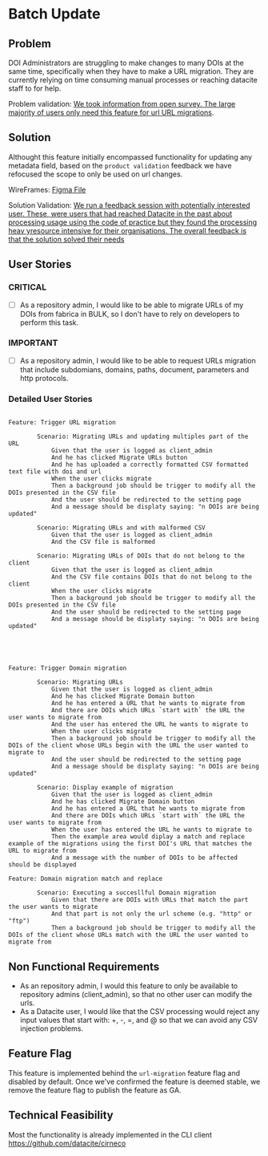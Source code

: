 # Batch Update

## Problem

DOI Administrators are struggling to make changes to many DOIs at the same time, specifically when they have to make a URL migration. They are currently relying on time consuming manual processes or reaching datacite staff to for help.


Problem validation: [We took information from open survey. The large majority of users only need this feature for url URL migrations](https://docs.google.com/document/d/17spNmeQUstzM13FrWfd4Ja18YzTKfB2v_8DSd51mJSM/edit#). 

## Solution 

Althought this feature initially encompassed functionality for updating any metadata field, based on the `product validation` feedback we have refocused the scope to only be used on url changes. 


WireFrames: [Figma File](https://www.figma.com/file/YYSb7xlL2TvV5MNaRZ8tXR/Batch-Update?node-id=0%3A1)

Solution Validation: [We run a feedback session with potentially interested user. These, were users that had reached Datacite in the past about processing usage using the code of practice but they found the processing heav yresource intensive for their organisations. The overall feedback is that the solution solved their needs]()

## User Stories

### CRITICAL

- [ ] As a repository admin, I would like to be able to migrate URLs of my DOIs from fabrica in BULK, so I don't have to rely on developers to perform this task.

### IMPORTANT

- [ ] As a repository admin, I would like to be able to request URLs migration that include subdomians, domains, paths, document, parameters and http protocols.


### Detailed User Stories

```cucumber

Feature: Trigger URL migration

        Scenario: Migrating URLs and updating multiples part of the URL
            Given that the user is logged as client_admin
            And he has clicked Migrate URLs button 
            And he has uploaded a correctly formatted CSV formatted text file with doi and url 
            When the user clicks migrate
            Then a background job should be trigger to modify all the DOIs presented in the CSV file
            And the user should be redirected to the setting page
            And a message should be displaty saying: "n DOIs are being updated"

        Scenario: Migrating URLs and with malformed CSV
            Given that the user is logged as client_admin
            And the CSV file is malformed

        Scenario: Migrating URLs of DOIs that do not belong to the client
            Given that the user is logged as client_admin
            And the CSV file contains DOIs that do not belong to the client
            When the user clicks migrate
            Then a background job should be trigger to modify all the DOIs presented in the CSV file
            And the user should be redirected to the setting page
            And a message should be displaty saying: "n DOIs are being updated"





Feature: Trigger Domain migration

        Scenario: Migrating URLs 
            Given that the user is logged as client_admin
            And he has clicked Migrate Domain button 
            And he has entered a URL that he wants to migrate from
            And there are DOIs which URLs `start with` the URL the user wants to migrate from
            And the user has entered the URL he wants to migrate to
            When the user clicks migrate
            Then a background job should be trigger to modify all the DOIs of the client whose URLs begin with the URL the user wanted to migrate to
            And the user should be redirected to the setting page
            And a message should be displaty saying: "n DOIs are being updated"

        Scenario: Display example of migration
            Given that the user is logged as client_admin
            And he has clicked Migrate Domain button 
            And he has entered a URL that he wants to migrate from
            And there are DOIs which URLs `start with` the URL the user wants to migrate from
            When the user has entered the URL he wants to migrate to
            Then the example area would diplay a match and replace example of the migrations using the first DOI's URL that matches the URL to migrate from
            And a message with the number of DOIs to be affected should be displayed

Feature: Domain migration match and replace

        Scenario: Executing a succesllful Domain migration
            Given that there are DOIs with URLs that match the part the user wants to migrate
            And that part is not only the url scheme (e.g. "http" or "ftp")
            Then a background job should be trigger to modify all the DOIs of the client whose URLs match with the URL the user wanted to migrate from

```


## Non Functional Requirements

- As an repository admin, I would this feature to only be available to repository admins (client_admin), so that no other user can modify the urls.
- As a Datacite user, I would like that the CSV processing would reject any input values that start with: +, -, =, and @ so that we can avoid any CSV injection problems.


## Feature Flag

This feature is implemented behind the `url-migration` feature flag and disabled by default.
Once we've confirmed the feature is deemed stable, we remove the feature flag to publish the feature as GA.

## Technical Feasibility

Most the functionality is already implemented in the CLI client https://github.com/datacite/cirneco

